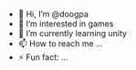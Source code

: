 - 👋 Hi, I’m @doogpa
- 👀 I’m interested in games
- 🌱 I’m currently learning unity
- 📫 How to reach me ...
- ⚡ Fun fact: ...

<!---
doogpa/doogpa is a ✨ special ✨ repository because its `README.md` (this file) appears on your GitHub profile.
You can click the Preview link to take a look at your changes.
--->
